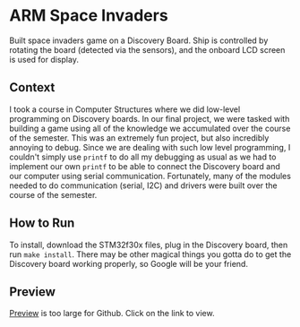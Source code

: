 # ARM Space Invaders

Built space invaders game on a Discovery Board. Ship is controlled by rotating the board (detected via the sensors), and the onboard LCD screen is used for display.

## Context
I took a course in Computer Structures where we did low-level programming on Discovery boards. In our final project, we were tasked with building a game using all of the knowledge we accumulated over the course of the semester. This was an extremely fun project, but also incredibly annoying to debug. Since we are dealing with such low level programming, I couldn't simply use `printf` to do all my debugging as usual as we had to implement our own `printf` to be able to connect the Discovery board and our computer using serial communication. Fortunately, many of the modules needed to do communication (serial, I2C) and drivers were built over the course of the semester.

## How to Run
To install, download the STM32f30x files, plug in the Discovery board, then run `make install`. There may be other magical things you gotta do to get the Discovery board working properly, so Google will be your friend.

## Preview
[Preview](https://i.imgur.com/mTeTS0B.gifv) is too large for Github. Click on the link to view.
